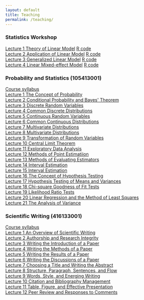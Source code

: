 ```yaml
---
layout: default
title: Teaching
permalink: /teaching/
---
```


### **Statistics Workshop**
[Lecture 1 Theory of Linear Model](files/course_materials/stats_workshop/lecture1_lm_theory.pdf) [R code](files/course_materials/stats_workshop/lecture1_lm_theory_code.r) \
[Lecture 2 Application of Linear Model](files/course_materials/stats_workshop/lecture2_lm_application.pdf) [R code](files/course_materials/stats_workshop/lecture2_lm_application_code.r) \
[Lecture 3 Generalized Linear Model](files/course_materials/stats_workshop/lecture3_glm.pdf) [R code](files/course_materials/stats_workshop/lecture3_glm_code.R) \
[Lecture 4 Linear Mixed-effect Model](files/course_materials/stats_workshop/lecture4_lmm.pdf) [R code](files/course_materials/stats_workshop/lecture4_lmm_code.R)

### **Probability and Statistics (105413001)**
[Course syllabus](files/course_materials/statistics/syllabus.pdf) \
[Lecture 1 The Concept of Probability](files/course_materials/statistics/lecture1_probability.pdf) \
[Lecture 2 Conditional Probability and Bayes' Theorem](files/course_materials/statistics/lecture2_probability.pdf) \
[Lecture 3 Discrete Random Variables](files/course_materials/statistics/lecture3_discrete.pdf) \
[Lecture 4 Common Discrete Distributions](files/course_materials/statistics/lecture4_discrete.pdf) \
[Lecture 5 Continuous Random Variables](files/course_materials/statistics/lecture5_continuous.pdf) \
[Lecture 6 Common Continuous Distributions](files/course_materials/statistics/lecture6_continuous.pdf) \
[Lecture 7 Multivariate Distributions](files/course_materials/statistics/lecture7_multivariate.pdf) \
[Lecture 8 Multivariate Distributions](files/course_materials/statistics/lecture8_multivariate.pdf) \
[Lecture 9 Transformation of Random Variables](files/course_materials/statistics/lecture9_transformation.pdf) \
[Lecture 10 Central Limit Theorem](files/course_materials/statistics/lecture10_clt.pdf) \
[Lecture 11 Exploratory Data Analysis](files/course_materials/statistics/lecture11_descriptive.pdf) \
[Lecture 12 Methods of Point Estimatiion](files/course_materials/statistics/lecture12_estimation.pdf) \
[Lecture 13 Methods of Evaluating Estimators](files/course_materials/statistics/lecture13_estimation.pdf) \
[Lecture 14 Interval Estimation](files/course_materials/statistics/lecture14_interval.pdf) \
[Lecture 15 Interval Estimation](files/course_materials/statistics/lecture15_interval.pdf) \
[Lecture 16 The Concept of Hypothesis Testing](files/course_materials/statistics/lecture16_hypothesis.pdf) \
[Lecture 17 Hypothesis Testing of Means and Variances](files/course_materials/statistics/lecture17_testmean.pdf) \
[Lecture 18 Chi-square Goodness of Fit Tests](files/course_materials/statistics/lecture18_chisquare.pdf) \
[Lecture 19 Likelihood Ratio Tests](files/course_materials/statistics/lecture19_LRT.pdf) \
[Lecture 20 Linear Regression and the Method of Least Squares](files/course_materials/statistics/lecture20_regression.pdf) \
[Lecture 21 The Analysis of Variance](files/course_materials/statistics/lecture21_ANOVA.pdf)



### **Scientific Writing (416133001)**
[Course syllabus](files/course_materials/sci_writing/syllabus.pdf) \
[Lecture 1 An Overview of Scientific Writing](files/course_materials/sci_writing/lecture1_overview.pdf) \
[Lecture 2 Authorship and Research Integrity](files/course_materials/sci_writing/lecture2_authorship.pdf) \
[Lecture 3 Writing the Introduction of a Paper](files/course_materials/sci_writing/lecture3_introduction.pdf) \
[Lecture 4 Writing the Methods of a Paper](files/course_materials/sci_writing/lecture4_methods.pdf) \
[Lecture 5 Writing the Results of a Paper](files/course_materials/sci_writing/lecture5_results.pdf) \
[Lecture 6 Writing the Discussions of a Paper](files/course_materials/sci_writing/lecture6_discussions.pdf) \
[Lecture 7 Choosing a Title and Writing the Abstract](files/course_materials/sci_writing/lecture7_abstract.pdf) \
[Lecture 8 Structure, Paragraph, Sentences, and Flow](files/course_materials/sci_writing/lecture8_sentence.pdf) \
[Lecture 9 Words, Style, and Energing Writing](files/course_materials/sci_writing/lecture9_words.pdf) \
[Lecture 10 Citation and Bibliography Management](files/course_materials/sci_writing/lecture10_bibliography.pdf) \
[Lecture 11 Table, Figure, and Effective Presentation](files/course_materials/sci_writing/lecture11_figures.pdf) \
[Lecture 12 Peer Review and Responses to Comments](files/course_materials/sci_writing/lecture12_review.pdf)
